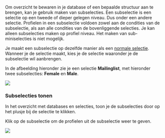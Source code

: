Om overzicht te bewaren in je database of een bepaalde structuur aan te
brengen, kan je gebruik maken van subselecties. Een subselectie is een
selectie op een tweede of dieper gelegen niveau. Dus onder een andere
selectie. Profielen in een subselectie voldoen zowel aan de condities
van de subselectie, als aan alle condities van de bovenliggende
selecties. Je kan alleen subselecties maken op profiel niveau. Het maken
van sub-miniselecties is niet mogelijk.

Je maakt een subselectie op dezelfde manier als een [normale
selectie](./nieuwe-selectie-maken.md).
Wanneer je de selectie maakt, kies je de selectie waaronder je de
subselectie wil aanbrengen.

In de afbeelding hieronder zie je een selectie **Mailinglist**, met
hieronder twee subselecties: **Female** en **Male**.

![](Documentation/selections-create-subselection.png)

### Subselecties tonen

In het overzicht met databases en selecties, toon je de subselecties
door op het plusje bij de selectie te klikken.

Klik op de subselectie om de profielen uit de subselectie weer te geven.

![](Documentation/selections-subselection-overview.png)
